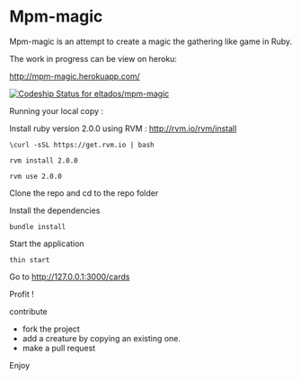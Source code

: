 Mpm-magic
=========

Mpm-magic is an attempt to create a magic the gathering like game in Ruby.

The work in progress can be view on heroku:

http://mpm-magic.herokuapp.com/

[ ![Codeship Status for eltados/mpm-magic](https://codeship.io/projects/968f0260-1207-0132-a2a8-4ec5f4cbfced/status?branch=master)](https://codeship.io/projects/33180)


Running your local copy : 

Install ruby version 2.0.0 using RVM  :  http://rvm.io/rvm/install

```
\curl -sSL https://get.rvm.io | bash

rvm install 2.0.0

rvm use 2.0.0
```

Clone the repo and cd to the repo folder

Install the dependencies 
```
bundle install
```

Start the application
```
thin start
```

Go to http://127.0.0.1:3000/cards

Profit !


contribute  

 * fork the project
 * add a creature by copying an existing one.
 * make a pull request
 
Enjoy
